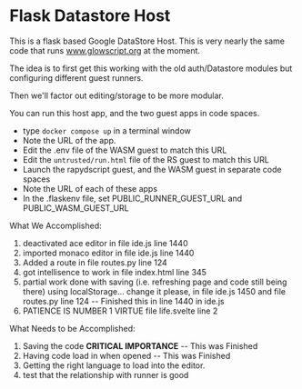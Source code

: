 # Flask Datastore Host

This is a flask based Google DataStore Host. This is very nearly the same code that runs www.glowscript.org at the moment.

The idea is to first get this working with the old auth/Datastore modules but configuring different guest runners.

Then we'll factor out editing/storage to be more modular.

You can run this host app, and the two guest apps in code spaces.

* type `docker compose up` in a terminal window
* Note the URL of the app.
* Edit the .env file of the WASM guest to match this URL
* Edit the `untrusted/run.html` file of the RS guest to match this URL
* Launch the rapydscript guest, and the WASM guest in separate code spaces
* Note the URL of each of these apps
* In the .flaskenv file, set PUBLIC_RUNNER_GUEST_URL and PUBLIC_WASM_GUEST_URL


What We Accomplished:
1) deactivated ace editor in file ide.js line 1440
2) imported monaco editor in file ide.js line 1440
3) Added a route in file routes.py line 124
4) got intellisence to work in file index.html line 345
5) partial work done with saving (i.e. refreshing page and code still being there) using localStorage... change it please, in file ide.js 1450 and file routes.py line 124 -- Finished this in line 1440 in ide.js
6) PATIENCE IS NUMBER 1 VIRTUE file life.svelte line 2

What Needs to be Accomplished:
1) Saving the code **CRITICAL IMPORTANCE** -- This was Finished
2) Having code load in when opened -- This was Finished
3) Getting the right language to load into the editor.
4) test that the relationship with runner is good